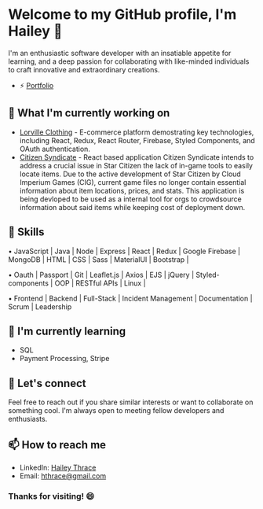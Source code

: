# Welcome to my GitHub profile, I'm Hailey 👋

I'm an enthusiastic software developer with an insatiable appetite for learning, and a deep passion for collaborating with like-minded individuals to craft innovative and extraordinary creations.

- ⚡ [Portfolio](https://hthrace.github.io/portfolio/)

## 🚀 What I'm currently working on

- [Lorville Clothing](https://github.com/Hthrace/LorvilleClothing) - E-commerce platform demostrating key technologies, including React, Redux, React Router, Firebase, Styled Components, and OAuth authentication.
- [Citizen Syndicate](https://github.com/Hthrace/citizenSyndicate) - React based application Citizen Syndicate intends to address a crucial issue in Star Citizen the lack of in-game tools to easily locate items. Due to the active development of Star Citizen by Cloud Imperium Games (CIG), current game files no longer contain essential information about item locations, prices, and stats. This application is being devloped to be used as a internal tool for orgs to crowdsource information about said items while keeping cost of deployment down.

## 🔧 Skills

• JavaScript | Java | Node | Express | React | Redux | Google Firebase | MongoDB | HTML | CSS | Sass | MaterialUI | Bootstrap |

• Oauth | Passport | Git | Leaflet.js | Axios | EJS | jQuery | Styled-components | OOP | RESTful APIs | Linux |

• Frontend | Backend | Full-Stack | Incident Management | Documentation | Scrum | Leadership 

## 🌱 I'm currently learning

- SQL
- Payment Processing, Stripe

## 💬 Let's connect

Feel free to reach out if you share similar interests or want to collaborate on something cool. I'm always open to meeting fellow developers and enthusiasts.

## 📫 How to reach me

- LinkedIn: [Hailey Thrace ](https://www.linkedin.com/in/hthrace/)
- Email: [hthrace@gmail.com](mailto:hthrace@gmail.com)

### Thanks for visiting! 😄

<!--
**Hthrace/Hthrace** is a ✨ _special_ ✨ repository because its `README.md` (this file) appears on your GitHub profile.

Here are some ideas to get you started:

- 🔭 I’m currently working on ...
- 🌱 I’m currently learning ...
- 👯 I’m looking to collaborate on ...
- 🤔 I’m looking for help with ...
- 💬 Ask me about ...
- 📫 How to reach me: ...
- 😄 Pronouns: ...
- ⚡ Fun fact: ...
-->
